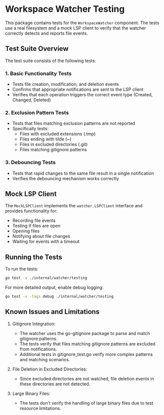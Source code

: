 # Workspace Watcher Testing

This package contains tests for the `WorkspaceWatcher` component. The tests use a real filesystem and a mock LSP client to verify that the watcher correctly detects and reports file events.

## Test Suite Overview

The test suite consists of the following tests:

### 1. Basic Functionality Tests
- Tests file creation, modification, and deletion events
- Confirms that appropriate notifications are sent to the LSP client
- Verifies that each operation triggers the correct event type (Created, Changed, Deleted)

### 2. Exclusion Pattern Tests
- Tests that files matching exclusion patterns are not reported
- Specifically tests:
  - Files with excluded extensions (.tmp)
  - Files ending with tilde (~)
  - Files in excluded directories (.git)
  - Files matching gitignore patterns

### 3. Debouncing Tests
- Tests that rapid changes to the same file result in a single notification
- Verifies the debouncing mechanism works correctly

## Mock LSP Client

The `MockLSPClient` implements the `watcher.LSPClient` interface and provides functionality for:
- Recording file events
- Testing if files are open
- Opening files
- Notifying about file changes
- Waiting for events with a timeout

## Running the Tests

To run the tests:

```bash
go test -v ./internal/watcher/testing
```

For more detailed output, enable debug logging:

```bash
go test -v -tags debug ./internal/watcher/testing
```

## Known Issues and Limitations

1. Gitignore Integration:
   - The watcher uses the go-gitignore package to parse and match gitignore patterns.
   - The tests verify that files matching gitignore patterns are excluded from notifications.
   - Additional tests in gitignore_test.go verify more complex patterns and matching scenarios.

2. File Deletion in Excluded Directories:
   - Since excluded directories are not watched, file deletion events in these directories are not detected.

3. Large Binary Files:
   - The tests don't verify the handling of large binary files due to test resource limitations.
